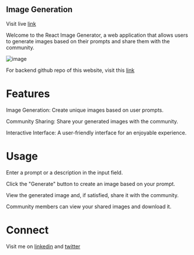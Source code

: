 ## Image Generation

<p>Visit live <a href="https://image-generation-hf.netlify.app/">link</a></p>
<p>Welcome to the React Image Generator, a web application that allows users to generate images based on their prompts and share them with the community.</p>

<img src="./public/website.png" alt="image"/>

<p>For backend github repo of this website, visit this <a href="https://github.com/Manish03Singh/ImageGenerationBackend">link</a></p>

# Features

<p>Image Generation: Create unique images based on user prompts.</p>
<p>Community Sharing: Share your generated images with the community.</p>
<p>Interactive Interface: A user-friendly interface for an enjoyable experience.</p>

# Usage

<p>Enter a prompt or a description in the input field.</p>
<p>Click the "Generate" button to create an image based on your prompt.</p>
<p>View the generated image and, if satisfied, share it with the community.</p>
<p>Community members can view your shared images and download it.</p>

# Connect
<p>Visit me on <a href="https://www.linkedin.com/in/manish-kumar-singh-12a28a190/">linkedin</a> and <a href="https://twitter.com/Manish_03_Singh">twitter</a></p>
